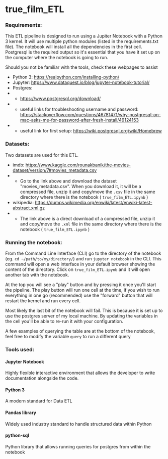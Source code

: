 # true_film_ETL
### Requirements:
This ETL pipeline is designed to run using a Jupiter Notebook with a Python 3 kernel.
It will use multiple python modules (listed in the requirements.txt file). The notebook will install all the dependencies in the first cell.
Postgresql is the required output so it's essential that you have it set up on the computer where the notebook is going to run.

Should you not be familiar with the tools, check these webpages to assist
- Python 3: https://realpython.com/installing-python/
- Jupyter: https://www.dataquest.io/blog/jupyter-notebook-tutorial/
- Postgres:
- - https://www.postgresql.org/download/
- - useful links for troubleshooting username and password: https://stackoverflow.com/questions/46781471/why-postgresql-on-mac-asks-me-for-password-after-fresh-install/49124153
- - useful link for first setup: https://wiki.postgresql.org/wiki/Homebrew

### Datasets:
Two datasets are used for this ETL.
- imdb: https://www.kaggle.com/rounakbanik/the-movies-dataset/version/7#movies_metadata.csv
- - Go to the link above and download the dataset "movies_metadata.csv". When you download it, it will be a compressed file, unzip it and copy/move the `.csv` file in the same directory where there is the notebook ( `true_film_ETL.ipynb` )
- wikipedia: https://dumps.wikimedia.org/enwiki/latest/enwiki-latest-abstract.xml.gz
- - The link above is a direct download of a compressed file, unzip it and copy/move the `.xml` file in the same directory where there is the notebook ( `true_film_ETL.ipynb` )

### Running the notebook:
From the Command Line Interface (CLI) go to the directory of the notebook (eg. `cd ~/path/to/my/directory/`) and run `jupyter notebook` in the CLI.
This command will open a web interface in your default browser showing the content of the directory. Click on `true_film_ETL.ipynb` and it will open another tab with the notebook.

At the top you will see a "play" button and by pressing it once you'll start the pipeline. The play button will run one cell at the time, if you wish to run everything in one go (recommended) use the "forward" button that will restart the kernel and run every cell.

Most likely the last bit of the notebook will fail. This is because it is set up to use the postgres server of my local machine. By updating the variables in the cell you'll be able to re-run it with your configuration.

A few examples of querying the table are at the bottom of the notebook, feel free to modify the variable `query` to run a different query


### Tools used:
#### Jupyter Notebook
Highly flexible interactive environment that allows the developer to write documentation alongside the code.
#### Python 3
A modern standard for Data ETL
#### Pandas library
Widely used industry standard to handle structured data within Python
#### python-sql
Python library that allows running queries for postgres from within the notebook
